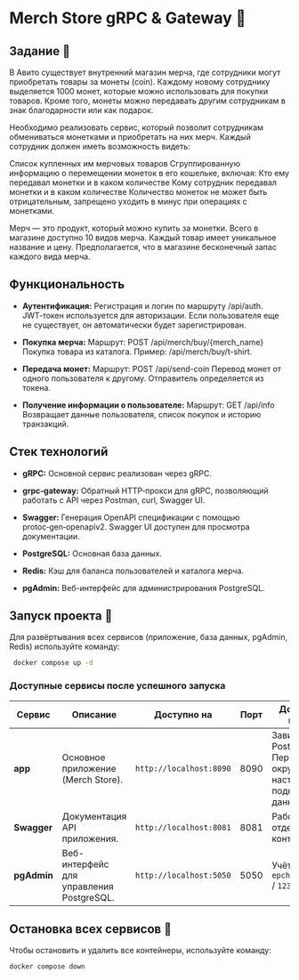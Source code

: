 # Merch Store gRPC & Gateway 🚀

## Задание 🎯
В Авито существует внутренний магазин мерча, где сотрудники могут приобретать товары за монеты (coin). Каждому новому сотруднику выделяется 1000 монет, которые можно использовать для покупки товаров. Кроме того, монеты можно передавать другим сотрудникам в знак благодарности или как подарок.

Необходимо реализовать сервис, который позволит сотрудникам обмениваться монетками и приобретать на них мерч. Каждый сотрудник должен иметь возможность видеть:

Список купленных им мерчовых товаров
Сгруппированную информацию о перемещении монеток в его кошельке, включая:
Кто ему передавал монетки и в каком количестве
Кому сотрудник передавал монетки и в каком количестве
Количество монеток не может быть отрицательным, запрещено уходить в минус при операциях с монетками.

Мерч — это продукт, который можно купить за монетки. Всего в магазине доступно 10 видов мерча. Каждый товар имеет уникальное название и цену.
Предполагается, что в магазине бесконечный запас каждого вида мерча.

## Функциональность

* **Аутентификация:**
Регистрация и логин по маршруту /api/auth.
JWT‑токен используется для авторизации. Если пользователя еще не существует, он автоматически будет зарегистрирован.

* **Покупка мерча:**
Маршрут: POST /api/merch/buy/{merch_name}
Покупка товара из каталога. Пример: /api/merch/buy/t-shirt.

* **Передача монет:**
Маршрут: POST /api/send-coin
Перевод монет от одного пользователя к другому. Отправитель определяется из токена.

* **Получение информации о пользователе:**
Маршрут: GET /api/info
Возвращает данные пользователя, список покупок и историю транзакций.

## Стек технологий

* **gRPC:**
Основной сервис реализован через gRPC.

* **grpc‑gateway:**
Обратный HTTP‑прокси для gRPC, позволяющий работать с API через Postman, curl, Swagger UI.

* **Swagger:**
Генерация OpenAPI спецификации с помощью protoc‑gen‑openapiv2.
Swagger UI доступен для просмотра документации.

* **PostgreSQL:**
Основная база данных.

* **Redis:**
Кэш для баланса пользователей и каталога мерча.

* **pgAdmin:**
Веб-интерфейс для администрирования PostgreSQL.

## Запуск проекта 🏁

Для развёртывания всех сервисов (приложение, база данных, pgAdmin, Redis) используйте команду:

```bash
 docker compose up -d
 ```

### Доступные сервисы после успешного запуска

| Сервис       | Описание                                                                 | Доступно на                                | Порт | Дополнительная информация                                                                  |
|--------------|-------------------------------------------------------------------------|--------------------------------------------|------|--------------------------------------------------------------------------------------------|
| **app**      | Основное приложение (Merch Store).                                      | `http://localhost:8090`                    | 8090 | Зависит от PostgreSQL. Переменные окружения настроены для подключения к базе данных и JWT. |
| **Swagger**  | Документация API приложения.                                            | `http://localhost:8081` | 8081 | Работает в отдельном контейнере                                                            |
| **pgAdmin**  | Веб-интерфейс для управления PostgreSQL.                                | `http://localhost:5050`                    | 5050 | Учётные данные: `epchamp001@gmail.com` / `123champ123`.                                    |

## Остановка всех сервисов 🛑

Чтобы остановить и удалить все контейнеры, используйте команду:

```bash
docker compose down
```

